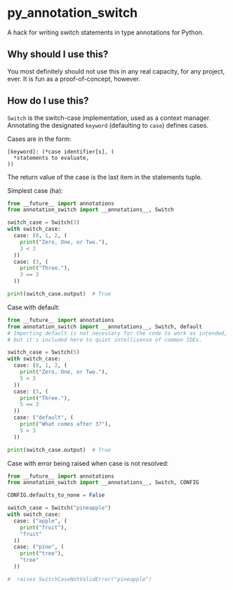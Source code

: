 # py_annotation_switch
A hack for writing switch statements in type annotations for Python.

## Why should I use this?
You most definitely should not use this in any real capacity, for any project, ever. It is fun as a proof-of-concept, however.

## How do I use this?
`Switch` is the switch-case implementation, used as a context manager. Annotating the designated `keyword` (defaulting to `case`) defines cases. 

Cases are in the form:
```
[keyword]: (*case identifier[s], (
  *statements to evaluate,
))
```

The return value of the case is the last item in the statements tuple.

Simplest case (ha):
```py
from __future__ import annotations
from annotation_switch import __annotations__, Switch

switch_case = Switch(3)
with switch_case:
  case: (0, 1, 2, (
    print("Zero, One, or Two."),
    3 < 3
  ))
  case: (3, (
    print("Three."),
    3 == 3
  ))

print(switch_case.output)  # True
```

Case with default:
```py
from __future__ import annotations
from annotation_switch import __annotations__, Switch, default
# Importing default is not necessary for the code to work as intended,
# but it's included here to quiet intellisense of common IDEs.

switch_case = Switch(5)
with switch_case:
  case: (0, 1, 2, (
    print("Zero, One, or Two."),
    5 < 3
  ))
  case: (3, (
    print("Three."),
    5 == 3
  ))
  case: ("default", (
    print("What comes after 3?"),
    5 > 3
  ))

print(switch_case.output)  # True
```

Case with error being raised when case is not resolved:
```py
from __future__ import annotations
from annotation_switch import __annotations__, Switch, CONFIG

CONFIG.defaults_to_none = False

switch_case = Switch("pineapple")
with switch_case:
  case: ("apple", (
    print("fruit"),
    "fruit"
  ))
  case: ("pine", (
    print("tree"),
    "tree"
  ))

#  raises SwitchCaseNotValidError("pineapple")
```
